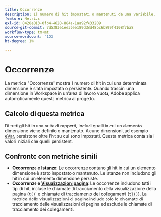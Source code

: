 ```yaml
---
title: Occorrenze
description: Il numero di hit impostati o mantenuti da una variabile.
feature: Metrics
exl-id: 8428e813-0fb4-4620-884e-1aa92fe33209
source-git-commit: 7d5383e1ee3bee189d3dd48bc6b899f4108f7ba8
workflow-type: tm+mt
source-wordcount: '153'
ht-degree: 1%

---
```


# Occorrenze

La metrica &quot;Occorrenze&quot; mostra il numero di hit in cui una determinata dimensione è stata impostata o persistente. Quando trascini una dimensione in Workspace in un’area di lavoro vuota, Adobe applica automaticamente questa metrica al progetto.

## Calcolo di questa metrica

Di tutti gli hit in una suite di rapporti, includi quelli in cui un elemento dimensione viene definito o mantenuto. Alcune dimensioni, ad esempio [eVar](../dimensions/evar.md), persistono oltre l’hit su cui sono impostati. Questa metrica conta sia i valori iniziali che quelli persistenti.

## Confronto con metriche simili

* **Occorrenze e [Istanze](instances.md)**: Le occorrenze contano gli hit in cui un elemento dimensione è stato impostato o mantenuto. Le istanze non includono gli hit in cui un elemento dimensione persiste.
* **Occorrenze e [Visualizzazioni pagina](page-views.md)**: Le occorrenze includono tutti i tipi di hit, incluse le chiamate di tracciamento della visualizzazione della pagina ([`t()`](/help/implement/vars/functions/t-method.md)) e chiamate di tracciamento dei collegamenti ([`tl()`](/help/implement/vars/functions/tl-method.md)). La metrica delle visualizzazioni di pagina include solo le chiamate di tracciamento delle visualizzazioni di pagina ed esclude le chiamate di tracciamento dei collegamenti.

